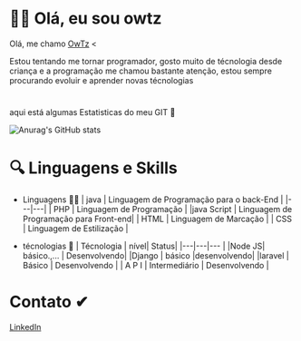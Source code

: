 # 🙋‍♂️ Olá, eu sou owtz
 Olá, me chamo [OwTz](https://github.com/OwTz/) <
<p> Estou tentando me tornar programador, gosto muito de técnologia desde criança e a programação me chamou bastante atenção, estou sempre procurando evoluir e aprender novas técnologias </p>

# 
aqui está algumas Estatisticas do meu GIT 👋

![Anurag's GitHub stats](https://github-readme-stats.vercel.app/api?username=Owtz&show_icons=true&theme=transparent)

# 

# 🔍 Linguagens e Skills

- Linguagens 👨‍💻
| java | Linguagem de Programação para o back-End |
|---|---|
| PHP | Linguagem de Programação  |
|java Script |  Linguagem de Programação para Front-end|
| HTML | Linguagem de Marcação  |
| CSS | Linguagem de Estilização  |

- técnologias  📂
| Técnologia | nível| Status|
|---|---|--- |
|Node JS| básico.,...  | Desenvolvendo|
|Django | básico |desenvolvendo|
|laravel | Básico | Desenvolvendo |
| A P I | Intermediário | Desenvolvendo |


# Contato ✔

[LinkedIn](https://www.linkedin.com/in/sergiotechenicalti/) 
